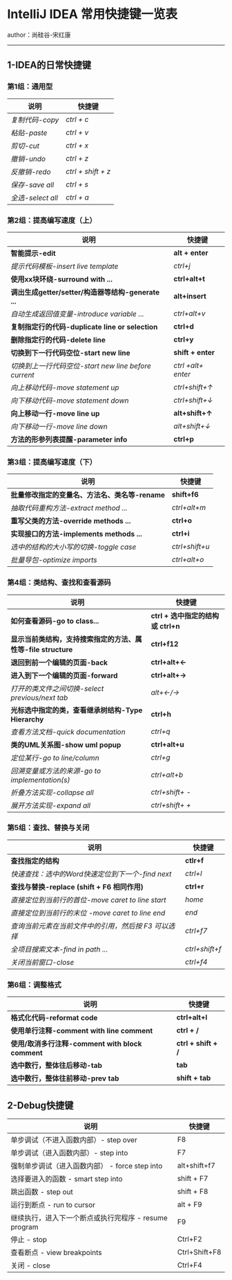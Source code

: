 # IntelliJ IDEA 常用快捷键一览表

author：尚硅谷-宋红康

***

## 1-IDEA的日常快捷键

### 第1组：通用型

| 说明              | 快捷键             |
| ----------------- | ------------------ |
| *复制代码-copy*   | *ctrl + c*         |
| *粘贴-paste*      | *ctrl + v*         |
| *剪切-cut*        | *ctrl + x*         |
| *撤销-undo*       | *ctrl + z*         |
| *反撤销-redo*     | *ctrl + shift + z* |
| *保存-save all*   | *ctrl + s*         |
| *全选-select all* | *ctrl + a*         |

### 第2组：提高编写速度（上）

| 说明                                                 | 快捷键             |
| ---------------------------------------------------- | ------------------ |
| **智能提示-edit**                                    | **alt + enter**    |
| *提示代码模板-insert live template*                  | *ctrl+j*           |
| **使用xx块环绕-surround with ...**                   | **ctrl+alt+t**     |
| **调出生成getter/setter/构造器等结构-generate ...**  | **alt+insert**     |
| *自动生成返回值变量-introduce variable ...*          | *ctrl+alt+v*       |
| **复制指定行的代码-duplicate line or selection**     | **ctrl+d**         |
| **删除指定行的代码-delete line**                     | **ctrl+y**         |
| **切换到下一行代码空位-start new line**              | **shift + enter**  |
| *切换到上一行代码空位-start new line before current* | *ctrl +alt+ enter* |
| *向上移动代码-move statement up*                     | *ctrl+shift+↑*     |
| *向下移动代码-move statement down*                   | *ctrl+shift+↓*     |
| **向上移动一行-move line up**                        | **alt+shift+↑**    |
| *向下移动一行-move line down*                        | *alt+shift+↓*      |
| **方法的形参列表提醒-parameter info**                | **ctrl+p**         |

### 第3组：提高编写速度（下）

| 说明                                            | 快捷键         |
| ----------------------------------------------- | -------------- |
| **批量修改指定的变量名、方法名、类名等-rename** | **shift+f6**   |
| *抽取代码重构方法-extract method ...*           | *ctrl+alt+m*   |
| **重写父类的方法-override methods ...**         | **ctrl+o**     |
| **实现接口的方法-implements methods ...**       | **ctrl+i**     |
| *选中的结构的大小写的切换-toggle case*          | *ctrl+shift+u* |
| *批量导包-optimize imports*                     | *ctrl+alt+o*   |

### 第4组：类结构、查找和查看源码

| 说明                                                         | 快捷键                              |
| ------------------------------------------------------------ | ----------------------------------- |
| **如何查看源码-go to class...**                              | **ctrl + 选中指定的结构 或 ctrl+n** |
| **显示当前类结构，支持搜索指定的方法、属性等-file structure** | **ctrl+f12**                        |
| **退回到前一个编辑的页面-back**                              | **ctrl+alt+←**                      |
| **进入到下一个编辑的页面-forward**                           | **ctrl+alt+→**                      |
| *打开的类文件之间切换-select previous/next tab*              | *alt+←/→*                           |
| **光标选中指定的类，查看继承树结构-Type Hierarchy**          | **ctrl+h**                          |
| *查看方法文档-quick documentation*                           | *ctrl+q*                            |
| **类的UML关系图-show uml popup**                             | **ctrl+alt+u**                      |
| *定位某行-go to line/column*                                 | *ctrl+g*                            |
| *回溯变量或方法的来源-go to implementation(s)*               | *ctrl+alt+b*                        |
| *折叠方法实现-collapse all*                                  | *ctrl+shift+ -*                     |
| *展开方法实现-expand all*                                    | *ctrl+shift+ +*                     |

### 第5组：查找、替换与关闭

| 说明                                                 | 快捷键         |
| ---------------------------------------------------- | -------------- |
| **查找指定的结构**                                   | **ctlr+f**     |
| *快速查找：选中的Word快速定位到下一个-find next*     | *ctrl+l*       |
| **查找与替换-replace (shift + F6 相同作用)**         | **ctrl+r**     |
| *直接定位到当前行的首位-move caret to line start*    | *home*         |
| *直接定位到当前行的末位 -move caret to line end*     | *end*          |
| *查询当前元素在当前文件中的引用，然后按 F3 可以选择* | *ctrl+f7*      |
| *全项目搜索文本-find in path ...*                    | *ctrl+shift+f* |
| *关闭当前窗口-close*                                 | *ctrl+f4*      |

### 第6组：调整格式

| 说明                                             | 快捷键               |
| ------------------------------------------------ | -------------------- |
| **格式化代码-reformat code**                     | **ctrl+alt+l**       |
| **使用单行注释-comment with line comment**       | **ctrl + /**         |
| **使用/取消多行注释-comment with block comment** | **ctrl + shift + /** |
| **选中数行，整体往后移动-tab**                   | **tab**              |
| **选中数行，整体往前移动-prev tab**              | **shift + tab**      |

## 2-Debug快捷键

| 说明                                                  | 快捷键        |
| ----------------------------------------------------- | ------------- |
| 单步调试（不进入函数内部）- step over                 | F8            |
| 单步调试（进入函数内部）- step into                   | F7            |
| 强制单步调试（进入函数内部） - force step into        | alt+shift+f7  |
| 选择要进入的函数 - smart step into                    | shift + F7    |
| 跳出函数 - step out                                   | shift + F8    |
| 运行到断点 - run to cursor                            | alt + F9      |
| 继续执行，进入下一个断点或执行完程序 - resume program | F9            |
| 停止 - stop                                           | Ctrl+F2       |
| 查看断点 - view breakpoints                           | Ctrl+Shift+F8 |
| 关闭 - close                                          | Ctrl+F4       |